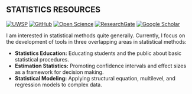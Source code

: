 ## STATISTICS RESOURCES

[![UWSP](https://img.shields.io/badge/UWSP-Psychology-informational?style=flat&color=616161&labelColor=541664)](https://www.uwsp.edu/psych/Pages/Bios/cWendorf.aspx)
[![GitHub](https://img.shields.io/badge/-GitHub-informational?style=for-the-badge&logo=github&logoColor=white&colorB=616161&labelColor=black)](https://github.com/cwendorf)
[![Open Science](https://img.shields.io/badge/OSF-Open%20Science-informational?style=for-the-badge&colorB=616161&labelColor=navy)](https://osf.io/ffp4g/)
[![ResearchGate](https://img.shields.io/badge/-Research%20Gate-green.svg?style=for-the-badge&logo=researchgate&logoColor=white&colorB=616161&labelColor=00BFA5)](https://www.researchgate.net/profile/Craig_Wendorf) 
[![Google Scholar](https://img.shields.io/badge/-Google%20Scholar-informational?style=for-the-badge&logo=google-scholar&logoColor=white&colorB=616161&labelColor=blue)](https://scholar.google.com/citations?user=82laTswAAAAJ)

I am interested in statistical methods quite generally. Currently, I focus on the development of tools in three overlapping areas in statistical methods:

- **Statistics Education:** Educating students and the public about basic statistical procedures.
- **Estimation Statistics:** Promoting confidence intervals and effect sizes as a framework for decision making.
- **Statistical Modeling:** Applying structural equation, multilevel, and regression models to complex data.

<!--
**cwendorf/cwendorf** is a ✨ _special_ ✨ repository because its `README.md` (this file) appears on your GitHub profile.

Here are some ideas to get you started:

- 🔭 I’m currently working on ...
- 🌱 I’m currently learning ...
- 👯 I’m looking to collaborate on ...
- 🤔 I’m looking for help with ...
- 💬 Ask me about ...
- 📫 How to reach me: ...
- 😄 Pronouns: ...
- ⚡ Fun fact: ...
-->
